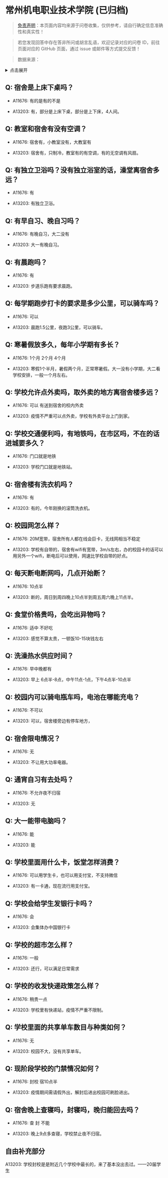 # 常州机电职业技术学院 (已归档)

> [免责声明](https://colleges.chat/#_3)：本页面内容均来源于问卷收集，仅供参考，请自行确定信息准确性和真实性！

> 若您发现回答中存在答非所问或胡言乱语，欢迎记录对应的问卷 ID，前往页面对应的 GitHub 页面，通过 issue 或邮件等方式提交反馈！

> 数据来源：

<details><summary>点击展开</summary>
<ul>
<li>A11676: 匿名 (2022 年 06 月)</li>
<li>A13203: 匿名 (2022 年 06 月)</li>
</ul>
</details>

## Q: 宿舍是上床下桌吗？

- A11676: 有的是有的不是

- A13203: 有，部分是上床下桌，部分是上下床，4人间。

## Q: 教室和宿舍有没有空调？

- A11676: 宿舍有，小教室没有，大教室有

- A13203: 宿舍有，只制冷，教室有的有空调，有的无空调有风扇。

## Q: 有独立卫浴吗？没有独立浴室的话，澡堂离宿舍多远？

- A11676: 有

- A13203: 有独立卫浴。

## Q: 有早自习、晚自习吗？

- A11676: 有晚自习，大二没有

- A13203: 大一有晚自习。

## Q: 有晨跑吗？

- A11676: 有

- A13203: 步道乐跑有要求晨跑。

## Q: 每学期跑步打卡的要求是多少公里，可以骑车吗？

- A11676: 可以

- A13203: 晨跑1.5公里，夜跑3公里，可以骑车。

## Q: 寒暑假放多久，每年小学期有多长？

- A11676: 1个月  2个月 4个月

- A13203: 寒假1个半月，暑假两个月，正常寒暑假。大一没有小学期，大二看学校安排，一般一个月左右。

## Q: 学校允许点外卖吗，取外卖的地方离宿舍楼多远？

- A11676: 可以 有送到宿舍的校内外卖

- A13203: 疫情不严重可以点外卖，学校有外卖平台上门到家。

## Q: 学校交通便利吗，有地铁吗，在市区吗，不在的话进城要多久？

- A11676: 门口就是地铁

- A13203: 学校门口就是地铁站。

## Q: 宿舍楼有洗衣机吗？

- A11676: 有

- A13203: 有的，今年刚换的滚筒洗衣机。

## Q: 校园网怎么样？

- A11676: 20M宽带，宿舍所有人都在线会巨卡，无线网相当不稳定

- A13203: 学校有自带的，宿舍有wifi有宽带，3m/s左右，办的校园卡的话可以用另外一个wifi，断电后可以使用，网速比学校自带的好点。

## Q: 每天断电断网吗，几点开始断？

- A11676: 10点半

- A13203: 断的，周日到周四晚上10点半到周五周六晚上11点半。

## Q: 食堂价格贵吗，会吃出异物吗？

- A11676: 适中 不好吃

- A13203: 感觉不算太贵，一顿饭10-15块钱左右

## Q: 洗澡热水供应时间？

- A11676: 早中晚都有

- A13203: 早上 6点半-8点，中午11点-1点，下午4点半-10点半

## Q: 校园内可以骑电瓶车吗，电池在哪能充电？

- A11676: 不可以

- A13203: 可以，宿舍楼旁边有停车地方，

## Q: 宿舍限电情况？

- A11676: 无

- A13203: 不让用大功率电器。

## Q: 通宵自习有去处吗？

- A11676: 不允许夜不归宿

- A13203: 无

## Q: 大一能带电脑吗？

- A11676: 能

- A13203: 能

## Q: 学校里面用什么卡，饭堂怎样消费？

- A11676: 可以用学生卡，也可以用支付宝，不支持微信

- A13203: 有一卡通，现在流行用支付宝。

## Q: 学校会给学生发银行卡吗？

- A11676: 会

- A13203: 会集体办中国银行卡

## Q: 学校的超市怎么样？

- A11676: 一般

- A13203: 还行，可以满足日常需求

## Q: 学校的收发快递政策怎么样？

- A11676: 稍贵一点

- A13203: 学校里有快递站，疫情不严重不限制。

## Q: 学校里面的共享单车数目与种类如何？

- A11676: 无

- A13203: 校园不大，没有共享单车。

## Q: 现阶段学校的门禁情况如何？

- A11676: 封校 宿10点半

- A13203: 疫情期间需请假外出，解封后进出校园可刷脸进出。

## Q: 宿舍晚上查寝吗，封寝吗，晚归能回去吗？

- A11676: 查 封 不能

- A13203: 晚上9点多查寝，学校禁止夜不归宿。

## 自由补充部分

A13203: 学校封校是是附近几个学校中最长的，来了基本没出去过。——20届学生